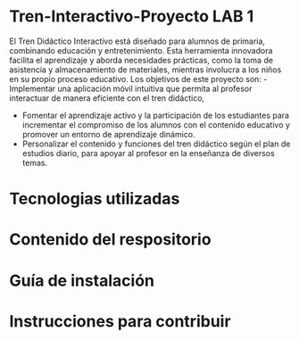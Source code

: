 # Tren-Interactivo-Proyecto LAB 1
El Tren Didáctico Interactivo está diseñado para alumnos de primaria, combinando educación y entretenimiento. Esta herramienta innovadora facilita el aprendizaje y aborda necesidades prácticas, como la toma de asistencia y almacenamiento de materiales, mientras involucra a los niños en su propio proceso educativo.
Los objetivos de este proyecto son:
-Implementar una aplicación móvil intuitiva que permita al profesor
interactuar de manera eficiente con el tren didáctico,
- Fomentar el aprendizaje activo y la participación de los estudiantes para
incrementar el compromiso de los alumnos con el contenido educativo y
promover un entorno de aprendizaje dinámico.
- Personalizar el contenido y funciones del tren didáctico según el plan de
estudios diario, para apoyar al profesor en la enseñanza de diversos temas.

# Tecnologias utilizadas

# Contenido del respositorio

# Guía de instalación

# Instrucciones para contribuir
